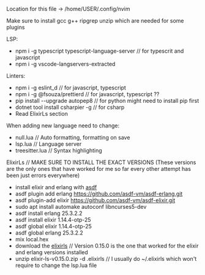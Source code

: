 Location for this file -> /home/USER/.config/nvim

Make sure to install gcc g++ ripgrep unzip which are needed for some plugins

LSP:

- npm i -g typescript typescript-language-server // for typescrit and javascript
- npm i -g vscode-langservers-extracted

Linters:

- npm i -g eslint_d // for javascript, typescript
- npm i -g @fsouza/prettierd // for javascript, typescript ??
- pip install --upgrade autopep8 // for python might need to install pip first
- dotnet tool install csharpier -g // for csharp
- Read ElixirLs section

When adding new language need to change:

- null.lua // Auto formatting, formatting on save
- lsp.lua // Language server
- treesitter.lua // Syntax highlighting

ElixirLs // MAKE SURE TO INSTALL THE EXACT VERSIONS (These versions are the only ones that have worked for me so far every other attempt has been just errors everywhere)

- install elixir and erlang with [asdf](https://asdf-vm.com/guide/getting-started.html)
- asdf plugin add erlang https://github.com/asdf-vm/asdf-erlang.git
- asdf plugin-add elixir https://github.com/asdf-vm/asdf-elixir.git
- sudo apt install automake autoconf libncurses5-dev
- asdf install erlang 25.3.2.2 
- asdf install elixir 1.14.4-otp-25
- asdf global elixir 1.14.4-otp-25
- asdf global erlang 25.3.2.2
- mix local.hex
- download the [elixirls](https://github.com/elixir-lsp/elixir-ls/releases) // Version 0.15.0 is the one that worked for the elixir and erlang versions installed
- unzip elixir-ls-v0.15.0.zip -d .elixirls // I usually do ~/.elixirls which won't require to change the lsp.lua file
